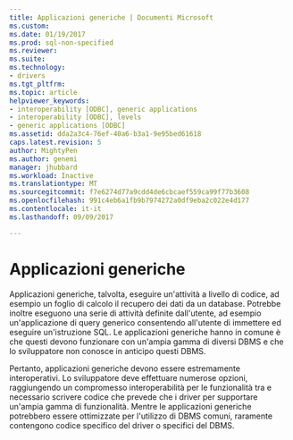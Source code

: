 ```yaml
---
title: Applicazioni generiche | Documenti Microsoft
ms.custom: 
ms.date: 01/19/2017
ms.prod: sql-non-specified
ms.reviewer: 
ms.suite: 
ms.technology:
- drivers
ms.tgt_pltfrm: 
ms.topic: article
helpviewer_keywords:
- interoperability [ODBC], generic applications
- interoperability [ODBC], levels
- generic applications [ODBC]
ms.assetid: dda2a3c4-76ef-40a6-b3a1-9e95bed61618
caps.latest.revision: 5
author: MightyPen
ms.author: genemi
manager: jhubbard
ms.workload: Inactive
ms.translationtype: MT
ms.sourcegitcommit: f7e6274d77a9cdd4de6cbcaef559ca99f77b3608
ms.openlocfilehash: 991c4eb6a1fb9b7974272a0df9eba2c022e4d177
ms.contentlocale: it-it
ms.lasthandoff: 09/09/2017

---
```

# <a name="generic-applications"></a>Applicazioni generiche
Applicazioni generiche, talvolta, eseguire un'attività a livello di codice, ad esempio un foglio di calcolo il recupero dei dati da un database. Potrebbe inoltre eseguono una serie di attività definite dall'utente, ad esempio un'applicazione di query generico consentendo all'utente di immettere ed eseguire un'istruzione SQL. Le applicazioni generiche hanno in comune è che questi devono funzionare con un'ampia gamma di diversi DBMS e che lo sviluppatore non conosce in anticipo questi DBMS.  
  
 Pertanto, applicazioni generiche devono essere estremamente interoperativi. Lo sviluppatore deve effettuare numerose opzioni, raggiungendo un compromesso interoperabilità per le funzionalità tra e necessario scrivere codice che prevede che i driver per supportare un'ampia gamma di funzionalità. Mentre le applicazioni generiche potrebbero essere ottimizzate per l'utilizzo di DBMS comuni, raramente contengono codice specifico del driver o specifici del DBMS.


